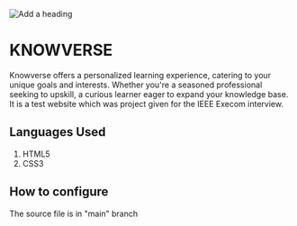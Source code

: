 ![Add a heading](https://github.com/WhiteCode77T/Knowverse/assets/143606368/9c80ec64-e6ac-4f88-af2d-97130d29dbf7)

# KNOWVERSE
Knowverse offers a personalized learning experience, catering to your unique goals and interests. Whether you're a seasoned professional seeking to upskill, a curious learner eager to expand your knowledge base. It is a test website which was project given for the IEEE Execom interview.
## Languages Used
1. HTML5
2. CSS3
   
## How to configure
The source file is in "main" branch
